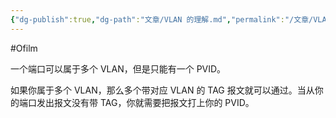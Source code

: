 ```yaml
---
{"dg-publish":true,"dg-path":"文章/VLAN 的理解.md","permalink":"/文章/VLAN 的理解/","dgEnableSearch":"true","created":"2022-06-23T23:03:04.000+08:00","updated":"2023-11-14T13:34:08.000+08:00"}
---
```


#Ofilm 

一个端口可以属于多个 VLAN，但是只能有一个 PVID。

如果你属于多个 VLAN，那么多个带对应 VLAN 的 TAG 报文就可以通过。当从你的端口发出报文没有带 TAG，你就需要把报文打上你的 PVID。